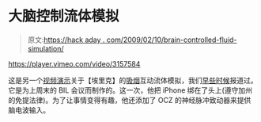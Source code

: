 # 大脑控制流体模拟

> 原文:[https://hack aday . com/2009/02/10/brain-controlled-fluid-simulation/](https://hackaday.com/2009/02/10/brain-controlled-fluid-simulation/)

<https://player.vimeo.com/video/3157584>

</div> <p>这是另一个<a href="http://vimeo.com/3157584" title="I am not mostly a geek. on Vimeo" target="_blank">视频演示</a>关于【埃里克】的<a href="http://www.exothermia.net/monkeys_and_robots/2009/01/26/besmoke-fluid-simulation/" title="Monkeys &amp; Robots » Besmoke - Interactive Fluid Dynamics with iPhone and Sound Reactivity" target="_blank">吸烟</a>互动流体模拟，我们<a href="http://hackaday.com/2009/01/26/besmoke-fluid-dynamics/" title="Besmoke - fluid dynamics - Hack a Day">早些时候</a>报道过。它是为上周末的 BIL 会议而制作的。这一次，他把 iPhone 绑在了头上(遵守加州的免提法律)。为了让事情变得有趣，他还添加了 OCZ 的神经脉冲致动器来提供脑电波输入。</p> </body> </html>